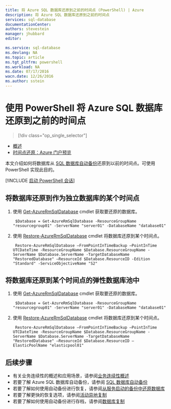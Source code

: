 ```yaml
---
title: 将 Azure SQL 数据库还原到之前的时间点 (PowerShell) | Azure
description: 将 Azure SQL 数据库还原到之前的时间点
services: sql-database
documentationCenter: 
authors: stevestein
manager: jhubbard
editor: 

ms.service: sql-database
ms.devlang: NA
ms.topic: article
ms.tgt_pltfrm: powershell
ms.workload: NA
ms.date: 07/17/2016
wacn.date: 12/26/2016
ms.author: sstein
---
```


# 使用 PowerShell 将 Azure SQL 数据库还原到之前的时间点

> [!div class="op_single_selector"]
- [概述](./sql-database-recovery-using-backups.md)
- [时间点还原：Azure 门户预览](./sql-database-point-in-time-restore-portal.md)

本文介绍如何将数据库从 [SQL 数据库自动备份](./sql-database-automated-backups.md)还原到以前的时间点。可使用 PowerShell 实现此目的。

[!INCLUDE [启动 PowerShell 会话](../../includes/sql-database-powershell.md)]

## 将数据库还原到作为独立数据库的某个时间点

1. 使用 [Get-AzureRmSqlDatabase](https://msdn.microsoft.com/zh-cn/library/azure/mt603648.aspx) cmdlet 获取要还原的数据库。

        $Database = Get-AzureRmSqlDatabase -ResourceGroupName "resourcegroup01" -ServerName "server01" -DatabaseName "database01"

2. 使用 [Restore-AzureRmSqlDatabase](https://msdn.microsoft.com/zh-cn/library/azure/mt693390.aspx) cmdlet 将数据库还原到某个时间点。

        Restore-AzureRmSqlDatabase –FromPointInTimeBackup –PointInTime UTCDateTime -ResourceGroupName $Database.ResourceGroupName -ServerName $Database.ServerName -TargetDatabaseName "RestoredDatabase" –ResourceId $Database.ResourceID -Edition "Standard" -ServiceObjectiveName "S2"

## 将数据库还原到某个时间点的弹性数据库池中

1. 使用 [Get-AzureRmSqlDatabase](https://msdn.microsoft.com/zh-cn/library/azure/mt603648.aspx) cmdlet 获取要还原的数据库。

        $Database = Get-AzureRmSqlDatabase -ResourceGroupName "resourcegroup01" -ServerName "server01" -DatabaseName "database01"

2. 使用 [Restore-AzureRmSqlDatabase](https://msdn.microsoft.com/zh-cn/library/azure/mt693390.aspx) cmdlet 将数据库还原到某个时间点。

        Restore-AzureRmSqlDatabase –FromPointInTimeBackup –PointInTime UTCDateTime -ResourceGroupName $Database.ResourceGroupName -ServerName $Database.ServerName -TargetDatabaseName "RestoredDatabase" –ResourceId $Database.ResourceID –ElasticPoolName "elasticpool01"

## 后续步骤

- 有关业务连续性的概述和应用场景，请参阅[业务连续性概述](./sql-database-business-continuity.md)
- 若要了解 Azure SQL 数据库自动备份，请参阅 [SQL 数据库自动备份](./sql-database-automated-backups.md)
- 若要了解如何使用自动备份进行恢复，请参阅[从服务启动的备份中还原数据库](./sql-database-recovery-using-backups.md)
- 若要了解更快的恢复选项，请参阅[活动异地复制](./sql-database-geo-replication-overview.md)
- 若要了解如何使用自动备份进行存档，请参阅[数据库复制](./sql-database-copy.md)

<!---HONumber=Mooncake_Quality_Review_1215_2016-->
